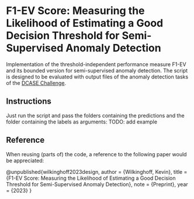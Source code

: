 # F1-EV Score: Measuring the Likelihood of Estimating a Good Decision Threshold for Semi-Supervised Anomaly Detection

Implementation of the threshold-independent performance measure F1-EV and its bounded version for semi-supervised anomaly detection. The script is designed to be evaluated with output files of the anomaly detection tasks of the [DCASE Challenge](https://dcase.community/challenge2023/task-first-shot-unsupervised-anomalous-sound-detection-for-machine-condition-monitoring).

## Instructions

Just run the script and pass the folders containing the predictions and the folder containing the labels as arguments:
TODO: add example

## Reference

When reusing (parts of) the code, a reference to the following paper would be appreciated:

@unpublished{wilkinghoff2023design,
  author = {Wilkinghoff, Kevin},
  title  = {F1-EV Score: Measuring the Likelihood of Estimating a Good Decision Threshold for Semi-Supervised Anomaly Detection},
  note = {Preprint},
  year   = {2023}
}
